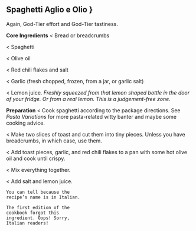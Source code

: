 ## Spaghetti Aglio e Olio }

Again, God-Tier effort and God-Tier tastiness.

**Core Ingredients**
< Bread or breadcrumbs

< Spaghetti

< Olive oil

< Red chili flakes and salt

< Garlic (fresh chopped, frozen, from a jar, or garlic salt)

< Lemon juice. _Freshly squeezed from that lemon shaped bottle in the door of
your fridge. Or from a real lemon. This is a judgement-free zone._

**Preparation**
< Cook spaghetti according to the package directions. See _Pasta Variations_
for more pasta-related witty banter and maybe some cooking advice.

< Make two slices of toast and cut them into tiny pieces. Unless you have
breadcrumbs, in which case, use them.

< Add toast pieces, garlic, and red chili flakes to a pan with some hot olive
oil and cook until crispy.

< Mix everything together.

< Add salt and lemon juice.

```
You can tell because the
recipe’s name is in Italian.
```
```
The first edition of the
cookbook forgot this
ingredient. Oops! Sorry,
Italian readers!
```